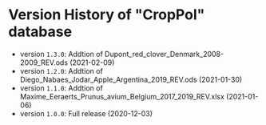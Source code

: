 # Version History of "CropPol" database

* version `1.3.0`: Addtion of Dupont_red_clover_Denmark_2008-2009_REV.ods (2021-02-09)
* version `1.2.0`: Addtion of Diego_Nabaes_Jodar_Apple_Argentina_2019_REV.ods (2021-01-30)
* version `1.1.0`: Addtion of Maxime_Eeraerts_Prunus_avium_Belgium_2017_2019_REV.xlsx (2021-01-06)
* version `1.0.0`: Full release (2020-12-03)
